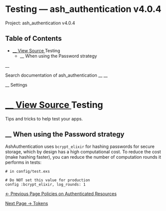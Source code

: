 # Testing — ash_authentication v4.0.4

Project: ash_authentication v4.0.4

## Table of Contents

- [ __ View Source ](external_link) Testing
  - __ When using the Password strategy

__

Search documentation of ash_authentication __ __

__ Settings

#  [ __ View Source ](external_link) Testing

Tips and tricks to help test your apps.

##  __ When using the Password strategy

AshAuthentication uses `bcrypt_elixir` for hashing passwords for secure storage, which by design has a high computational cost. To reduce the cost (make hashing faster), you can reduce the number of computation rounds it performs in tests:
    
    
    # in config/test.exs
    
    # Do NOT set this value for production
    config :bcrypt_elixir, log_rounds: 1

[ ← Previous Page  Policies on Authenticated Resources  ](external_link)

[ Next Page →  Tokens  ](external_link)

